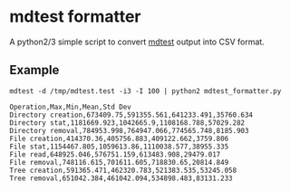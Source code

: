# mdtest formatter
A python2/3 simple script to convert [mdtest](https://github.com/hpc/ior) output into CSV format.

## Example
`mdtest -d /tmp/mdtest.test -i3 -I 100 | python2 mdtest_formatter.py`

```
Operation,Max,Min,Mean,Std Dev
Directory creation,673409.75,591355.561,641233.491,35760.634
Directory stat,1181669.923,1042665.9,1108168.788,57029.282
Directory removal,784953.998,764947.066,774565.748,8185.903
File creation,414370.36,405756.883,409122.662,3759.806
File stat,1154467.805,1059613.86,1110038.577,38955.335
File read,648925.046,576751.159,613483.908,29479.017
File removal,748116.615,701611.605,718830.65,20814.849
Tree creation,591365.471,462320.783,521383.535,53245.058
Tree removal,651042.384,461042.094,534898.483,83131.233
```
